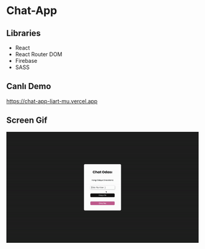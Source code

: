 # Chat-App

## Libraries

- React
- React Router DOM
- Firebase
- SASS

## Canlı Demo

https://chat-app-liart-mu.vercel.app

## Screen Gif

<img src="screen.gif" />
